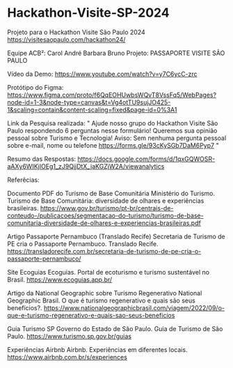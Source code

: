 # Hackathon-Visite-SP-2024

Projeto para o Hackathon Visite São Paulo 2024
https://visitesaopaulo.com/hackathon24/



Equipe ACB²: Carol André Barbara Bruno
Projeto: PASSAPORTE VISITE SÃO PAULO

Vídeo da Demo: https://www.youtube.com/watch?v=y7C6ycC-zrc

Protótipo do Figma: https://www.figma.com/proto/f6QqEOHUwbsWQvT8VssFq5/WebPages?node-id=1-3&node-type=canvas&t=Vg4otTU9sujJO425-1&scaling=contain&content-scaling=fixed&page-id=0%3A1

Link da Pesquisa realizada: " Ajude nosso grupo do Hackathon Visite São Paulo respondendo 6 perguntas nesse formulário!
Queremos sua opinião pessoal sobre Turismo e Tecnologia! Aviso: Sem nenhuma pergunta pessoal sobre e-mail, nome ou telefone
https://forms.gle/93cKySGb7DaM6Pyp7 "

Resumo das Respostas: https://docs.google.com/forms/d/1qxGQWOSR-aAXy6WIKjIOEg1_zJ9QjjDtX_jaKGZjW2A/viewanalytics


Referêcias:

Documento PDF do Turismo de Base Comunitária Ministério do Turismo. Turismo de Base Comunitária: diversidade de olhares e experiências brasileiras. https://www.gov.br/turismo/pt-br/centrais-de-conteudo-/publicacoes/segmentacao-do-turismo/turismo-de-base-comunitaria-diversidade-de-olhares-e-experiencias-brasileiras.pdf

Artigo Passaporte Pernambuco (Translado Recife) Secretaria de Turismo de PE cria o Passaporte Pernambuco. Translado Recife. https://transladorecife.com.br/secretaria-de-turismo-de-pe-cria-o-passaporte-pernambuco/

Site Ecoguias Ecoguias. Portal de ecoturismo e turismo sustentável no Brasil.
https://www.ecoguias.app.br/

Artigo da National Geographic sobre Turismo Regenerativo National Geographic Brasil. O que é turismo regenerativo e quais são seus benefícios?. https://www.nationalgeographicbrasil.com/viagem/2022/09/o-que-e-turismo-regenerativo-e-quais-sao-seus-beneficios

Guia Turismo SP Governo do Estado de São Paulo. Guia de Turismo de São Paulo. 
https://www.turismo.sp.gov.br/guias

Experiências Airbnb Airbnb. Experiências em diferentes locais. 
https://www.airbnb.com.br/s/experiences
